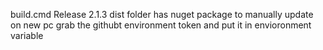 build.cmd Release 2.1.3
dist folder has nuget package to manually update
on new pc grab the githubt environment token and put it in envioronment variable
